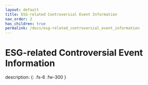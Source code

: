 ```yaml
---
layout: default
title: ESG-related Controversial Event Information
nav_order: 2
has_children: true
permalink: /docs/esg-related_controversial_event_information
---
```


# ESG-related Controversial Event Information

description:
{: .fs-6 .fw-300 }